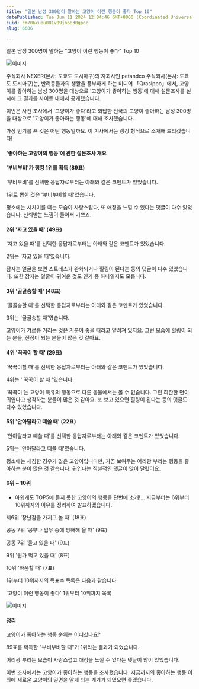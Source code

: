 ```yaml
---
title: "일본 남성 300명이 말하는 고양이 이런 행동이 좋다 Top 10"
datePublished: Tue Jun 11 2024 12:04:46 GMT+0000 (Coordinated Universal Time)
cuid: cm706xupu001v09jo6830gpoc
slug: 6606

---
```



일본 남성 300명이 말하는 "고양이 이런 행동이 좋다" Top 10

![이미지](https://cdn.hashnode.com/res/hashnode/image/upload/v1739260739268/b82ab572-dd7f-43a6-a183-588f6010b78f.png)

주식회사 NEXER(본사: 도쿄도 도시마구)의 자회사인 petandco 주식회사(본사: 도쿄도 도시마구)는, 반려동물과의 생활을 풍부하게 하는 미디어 「Qrasippo」에서, 고양이를 좋아하는 남성 300명을 대상으로 '고양이가 좋아하는 행동'에 대해 설문조사를 실시해 그 결과를 사이트 내에서 공개했습니다.

이번은 사전 조사에서 '고양이가 좋다'라고 회답한 전국의 고양이 좋아하는 남성 300명을 대상으로 '고양이가 좋아하는 행동'에 대해 조사했습니다.

가장 인기를 끈 것은 어떤 행동일까요. 이 기사에서는 랭킹 형식으로 소개해 드리겠습니다!

#### '좋아하는 고양이의 행동'에 관한 설문조사 개요

#### '부비부비'가 랭킹 1위를 획득 (89표)

'부비부비'를 선택한 응답자로부터는 아래와 같은 코멘트가 있었습니다.

1위로 뽑힌 것은 '부비부비할 때'였습니다.

평소에는 시치미를 떼는 모습이 사랑스럽다, 또 애정을 느낄 수 있다는 댓글이 다수 있었습니다. 신뢰받는 느낌이 들어서 기쁘죠.

#### 2위 '자고 있을 때' (49표)

'자고 있을 때'를 선택한 응답자로부터는 아래와 같은 코멘트가 있었습니다.

2위는 '자고 있을 때'였습니다.

잠자는 얼굴을 보면 스트레스가 완화되거나 힐링이 된다는 등의 댓글이 다수 있었습니다. 또한 잠자는 얼굴이 귀여운 것도 인기 중 하나일지도 모릅니다.

#### 3위 '골골송할 때' (48표)

'골골송할 때'를 선택한 응답자로부터는 아래와 같은 코멘트가 있었습니다.

3위는 '골골송할 때'였습니다.

고양이가 갸르릉 거리는 것은 기분이 좋을 때라고 알려져 있지요. 그런 모습에 힐링이 되는 분들, 진정이 되는 분들이 많은 것 같아요.

#### 4위 '꾹꾹이 할 때' (29표)

'꾹꾹이할 때'를 선택한 응답자로부터는 아래와 같은 코멘트가 있었습니다.

4위는 ' 꾹꾹이 할 때 '였습니다.

'꾹꾹이'는 고양이 특유의 행동으로 다른 동물에서는 볼 수 없습니다. 그런 희한한 면이 귀엽다고 생각하는 분들이 많은 것 같아요. 또 보고 있으면 힐링이 된다는 등의 댓글도 다수 있었습니다.

#### 5위 '안아달라고 떼쓸 때' (22표)

'안아달라고 떼쓸 때'를 선택한 응답자로부터는 아래와 같은 코멘트가 있었습니다.

5위는 '안아달라고 떼쓸 때'였습니다.

평소에는 새침한 경우가 많은 고양이입니다만, 가끔 보여주는 어리광 부리는 행동을 좋아하는 분이 많은 것 같습니다. 귀엽다는 직설적인 댓글이 많이 달렸어요.

#### 6위 ~ 10위

* 아쉽게도 TOP5에 들지 못한 고양이의 행동을 단번에 소개!... 지금부터는 6위부터 10위까지의 이유를 정리하여 발표하겠습니다.

제6위 '장난감을 가지고 놀 때' (18표)

공동 7위 '공부나 업무 중에 방해해 올 때' (9표)

공동 7위 '울고 있을 때' (9표)

9위 '뭔가 먹고 있을 때' (8표)

10위 '하품할 때' (7표)

1위부터 10위까지의 득표수 목록은 다음과 같습니다.

'고양이 이런 행동이 좋다' 1위부터 10위까지 목록

![이미지](https://cdn.hashnode.com/res/hashnode/image/upload/v1739260741738/1cad0dff-93c3-4367-859e-292775f03148.png)

#### 정리

고양이가 좋아하는 행동 순위는 어떠셨나요?

89표를 획득한 "부비부비할 때"가 1위라는 결과가 되었습니다.

어리광 부리는 모습이 사랑스럽고 애정을 느낄 수 있다는 댓글이 많이 있었습니다.

이번 조사에서는 고양이가 좋아하는 행동을 조사했습니다. 지금까지의 좋아하는 행동 이외에 새로운 고양이의 일면을 알게 되는 계기가 되었으면 좋겠습니다.